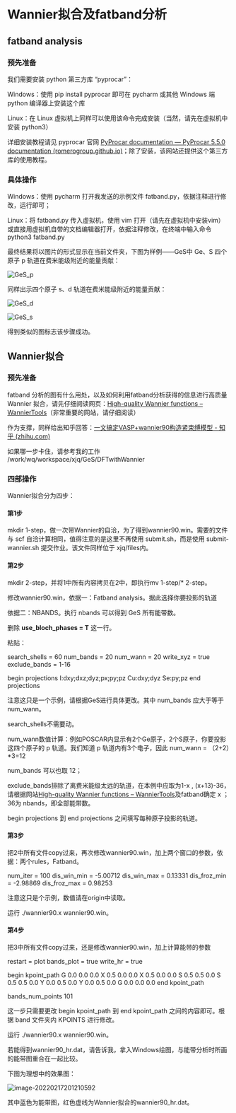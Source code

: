 # Wannier拟合及fatband分析

## fatband analysis

### 预先准备

我们需要安装 python 第三方库 “pyprocar”：

Windows：使用 pip install pyprocar 即可在 pycharm 或其他 Windows 端 python 编译器上安装这个库

Linux：在 Linux 虚拟机上同样可以使用该命令完成安装（当然，请先在虚拟机中安装 python3）

详细安装教程请见 pyprocar 官网 [PyProcar documentation — PyProcar 5.5.0 documentation (romerogroup.github.io)](https://romerogroup.github.io/pyprocar/)；除了安装，该网站还提供这个第三方库的使用教程。

### 具体操作

Windows：使用 pycharm 打开我发送的示例文件 fatband.py，依据注释进行修改，运行即可；

Linux：将 fatband.py 传入虚拟机，使用 vim 打开（请先在虚拟机中安装vim）或直接用虚拟机自带的文档编辑器打开，依据注释修改，在终端中输入命令 python3 fatband.py

最终结果将以图片的形式显示在当前文件夹，下图为样例——GeS中 Ge、S 四个原子 p 轨道在费米能级附近的能量贡献：

![GeS_p](D:\Linux\SHARED\down\wannierTrials-GeS\unshifted\GeS_p.png)

同样出示四个原子 s、d 轨道在费米能级附近的能量贡献：

![GeS_d](D:\Linux\SHARED\down\wannierTrials-GeS\unshifted\GeS_d.png)

![GeS_s](D:\Linux\SHARED\down\wannierTrials-GeS\unshifted\GeS_s.png)

得到类似的图标志该步骤成功。

## Wannier拟合

### 预先准备

fatband 分析的图有什么用处，以及如何利用fatband分析获得的信息进行高质量 Wannier 拟合，请先仔细阅读网页：[High-quality Wannier functions – WannierTools](https://www.wanniertools.org/tutorials/high-quality-wfs/)（非常重要的网站，请仔细阅读）

作为支撑，同样给出知乎回答：[一文搞定VASP+wannier90构造紧束缚模型 - 知乎 (zhihu.com)](https://zhuanlan.zhihu.com/p/355317202)

如果哪一步卡住，请参考我的工作 /work/wq/workspace/xjq/GeS/DFTwithWannier

### 四部操作

Wannier拟合分为四步：

#### 第1步

mkdir 1-step，做一次带Wannier的自洽，为了得到wannier90.win。需要的文件与 scf 自洽计算相同，值得注意的是这里不再使用 submit.sh，而是使用 submit-wannier.sh 提交作业。该文件同样位于 xjq/files内。

#### 第2步

mkdir 2-step，并将1中所有内容拷贝在2中，即执行mv 1-step/* 2-step。

修改wannier90.win，依据一：Fatband analysis。据此选择你要投影的轨道

依据二：NBANDS。执行 nbands 可以得到 GeS 所有能带数。

删除 **use_bloch_phases = T** 这一行。

粘贴：

search_shells = 60
num_bands =  20
num_wann = 20
write_xyz = true	
exclude_bands = 1-16

begin projections
I:dxy;dxz;dyz;px;py;pz
Cu:dxy;dyz
Se:py;pz
end projections

注意这只是一个示例，请根据GeS进行具体更改。其中 num_bands 应大于等于 num_wann。

search_shells不需要动。

num_wann数值计算：例如POSCAR内显示有2个Ge原子，2个S原子，你要投影这四个原子的 p 轨道。我们知道 p 轨道内有3个电子，因此 num_wann = （2+2）*3=12

num_bands 可以也取 12；

exclude_bands排除了离费米能级太远的轨道，在本例中应取为1-x , (x+13)-36，请根据网站[High-quality Wannier functions – WannierTools](https://www.wanniertools.org/tutorials/high-quality-wfs/)及fatband确定 x ；36为 nbands，即全部能带数。

begin projections 到 end projections 之间填写每种原子投影的轨道。

#### 第3步

把2中所有文件copy过来，再次修改wannier90.win，加上两个窗口的参数，依据：两个rules，Fatband。

num_iter = 100
dis_win_min  = -5.00712
dis_win_max  = 0.13331
dis_froz_min = -2.98869
dis_froz_max = 0.98253

注意这只是个示例，数值请在origin中读取。

运行 ./wannier90.x wannier90.win。

#### 第4步

把3中所有文件copy过来，还是修改wannier90.win，加上计算能带的参数

restart = plot
bands_plot = true
write_hr = true

begin kpoint_path
G 0.0 0.0 0.0 X 0.5 0.0 0.0
X 0.5 0.0 0.0 S 0.5 0.5 0.0
S 0.5 0.5 0.0 Y 0.0 0.5 0.0
Y 0.0 0.5 0.0 G 0.0 0.0 0.0
end kpoint_path

bands_num_points 101

这一步只需要更改 begin kpoint_path 到 end kpoint_path 之间的内容即可。根据 band 文件夹内 KPOINTS 进行修改。

运行 ./wannier90.x wannier90.win。

若能得到wannier90_hr.dat，请告诉我，拿入Windows绘图，与能带分析时所画的能带图重合在一起比较。

下图为理想中的效果图：

![image-20220217201210592](C:\Users\XINJIAQI\AppData\Roaming\Typora\typora-user-images\image-20220217201210592.png)

其中蓝色为能带图，红色虚线为Wannier拟合的wannier90_hr.dat。
